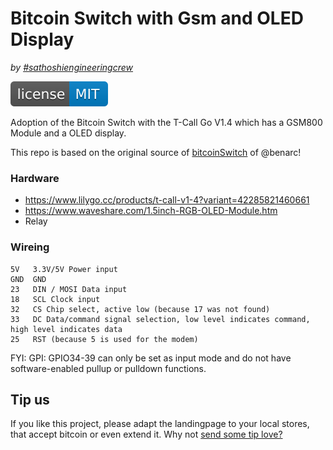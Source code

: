 # Bitcoin Switch with Gsm and OLED Display
_by [#sathoshiengineeringcrew](https://satoshiengineering.com/)_

[![MIT License Badge](docs/img/license-badge.svg)](LICENSE)

Adoption of the Bitcoin Switch with the T-Call Go V1.4 which has a GSM800 Module and a OLED display. 

This repo is based on the original source of [bitcoinSwitch](https://github.com/lnbits/bitcoinswitch) of @benarc!

### Hardware

- https://www.lilygo.cc/products/t-call-v1-4?variant=42285821460661
- https://www.waveshare.com/1.5inch-RGB-OLED-Module.htm
- Relay

### Wireing
```
5V   3.3V/5V Power input
GND  GND
23   DIN / MOSI Data input
18   SCL Clock input
32   CS Chip select, active low (because 17 was not found)
33   DC Data/command signal selection, low level indicates command, high level indicates data
25   RST (because 5 is used for the modem)
```

FYI: GPI: GPIO34-39 can only be set as input mode and do not have software-enabled pullup or pulldown functions.

## Tip us

If you like this project, please adapt the landingpage to your local stores, that
accept bitcoin or even extend it. Why not [send some tip love?](https://satoshiengineering.com/tipjar/)
